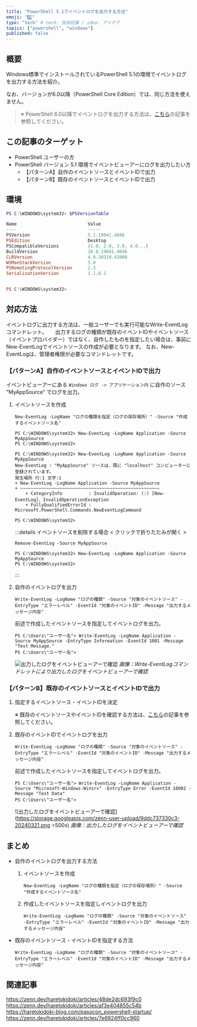 ```yaml
---
title: "PowerShell 5.1でイベントログを出力する方法"
emoji: "5️⃣"
type: "tech" # tech: 技術記事 / idea: アイデア
topics: ["powershell", "windows"]
published: false
---
```

## 概要

Windows標準でインストールされているPowerShell 5.1の環境でイベントログを出力する方法を紹介。

なお、バージョンが6.0以降（PowerShell Core Edition）では、同じ方法を使えません。

> ※ PowerShell 6.0以降でイベントログを出力する方法は、[こちら](https://zenn.dev/haretokidoki/articles/af3e404855c54b)の記事を参照してください。

## この記事のターゲット

- PowerShell ユーザーの方
- PowerShell バージョン 5.1 環境でイベントビューアーにログを出力したい方
    - 【パターンA】自作のイベントソースとイベントIDで出力
    - 【パターンB】既存のイベントソースとイベントIDで出力

## 環境

```powershell
PS C:\WINDOWS\system32> $PSVersionTable

Name                           Value
----                           -----
PSVersion                      5.1.19041.4046
PSEdition                      Desktop
PSCompatibleVersions           {1.0, 2.0, 3.0, 4.0...}
BuildVersion                   10.0.19041.4046
CLRVersion                     4.0.30319.42000
WSManStackVersion              3.0
PSRemotingProtocolVersion      2.3
SerializationVersion           1.1.0.1


PS C:\WINDOWS\system32>
```

## 対応方法

イベントログに出力する方法は、一般ユーザーでも実行可能なWrite-EventLogコマンドレット。
　
出力するログの種類が既存のイベントIDやイベントソース（イベントプロバイダー）ではなく、自作したものを指定したい場合は、事前にNew-EventLogでイベントソースの作成が必要となります。
なお、New-EventLogは、管理者権限が必要なコマンドレットです。

### 【パターンA】自作のイベントソースとイベントIDで出力

イベントビューアーにある `Windows ログ -> アプリケーション内` に自作のソース "MyAppSource" でログを出力。

1. イベントソースを作成

    ```powershell:“管理者として実行”の必要あり
    New-EventLog -LogName "ログの種類を指定（ログの保存場所）" -Source "作成するイベントソース名"
    ```

    ```powershell:実際に実行した結果
    PS C:\WINDOWS\system32> New-EventLog -LogName Application -Source MyAppSource
    PS C:\WINDOWS\system32>
    ```

    ```powershell:すでに指定したイベントソースが存在する場合はエラー
    PS C:\WINDOWS\system32> New-EventLog -LogName Application -Source MyAppSource
    New-EventLog : "MyAppSource" ソースは、既に "localhost" コンピューターに登録されています。
    発生場所 行:1 文字:1
    + New-EventLog -LogName Application -Source MyAppSource
    + ~~~~~~~~~~~~~~~~~~~~~~~~~~~~~~~~~~~~~~~~~~~~~~~~~~~~~
        + CategoryInfo          : InvalidOperation: (:) [New-EventLog]、InvalidOperationException
        + FullyQualifiedErrorId : Microsoft.PowerShell.Commands.NewEventLogCommand

    PS C:\WINDOWS\system32>
    ```

    :::details イベントソースを削除する場合 < クリックで折りたたみが開く >

    ```powershell:“管理者として実行”の必要あり
    Remove-EventLog -Source MyAppSource
    ```

    ```powershell:実際に実行した結果
    PS C:\WINDOWS\system32> New-EventLog -LogName Application -Source MyAppSource
    PS C:\WINDOWS\system32>
    ```

    :::

1. 自作のイベントログを出力

    ```powershell:ここでは管理者権限は不要（前の工程でイベントソース作成済みのため）
    Write-EventLog -LogName "ログの種類" -Source "対象のイベントソース" -EntryType "エラーレベル" -EventId "対象のイベントID" -Message "出力するメッセージ内容"
    ```

    前述で作成したイベントソースを指定してイベントログを出力。

    ```powershell:実際に実行した結果
    PS C:\Users\"ユーザー名"> Write-EventLog -LogName Application -Source MyAppSource -EntryType Information -EventId 1001 -Message "Test Message."
    PS C:\Users\"ユーザー名">
    ```

    ![出力したログをイベントビューアーで確認](https://storage.googleapis.com/zenn-user-upload/56e5159a66d3-20240306.png)
    *画像：Write-EventLogコマンドレットにより出力したログをイベントビューアーで確認*

### 【パターンB】既存のイベントソースとイベントIDで出力

1. 指定するイベントソース・イベントIDを決定

    ※ 既存のイベントソースやイベントIDを確認する方法は、[こちら](https://zenn.dev/haretokidoki/articles/48de2dc693f9c0)の記事を参照してください。

1. 既存のイベントIDでイベントログを出力

    ```powershell:作成済みのイベントソースを指定する為、管理者権限なしで実行可能
    Write-EventLog -LogName "ログの種類" -Source "対象のイベントソース" -EntryType "エラーレベル" -EventId "対象のイベントID" -Message "出力するメッセージ内容"
    ```

    前述で作成したイベントソースを指定してイベントログを出力。

    ```powershell:実際に実行した結果
    PS C:\Users\"ユーザー名"> Write-EventLog -LogName Application -Source "Microsoft-Windows-Winsrv" -EntryType Error -EventId 10002 -Message "Test Data"
    PS C:\Users\"ユーザー名">
    ```

    ![出力したログをイベントビューアーで確認](https://storage.googleapis.com/zenn-user-upload/9ddc737330c3-20240321.png =500x)
    *画像：出力したログをイベントビューアーで確認*

## まとめ

- 自作のイベントログを出力する方法
    1. イベントソースを作成

        ```powershell:“管理者として実行”の必要あり
        New-EventLog -LogName "ログの種類を指定（ログの保存場所）" -Source "作成するイベントソース名"
        ```

    1. 作成したイベントソースを指定しイベントログを出力

        ```powershell:自作のイベントソースとイベントIDを指定（管理者権限は不要）
        Write-EventLog -LogName "ログの種類" -Source "対象のイベントソース" -EntryType "エラーレベル" -EventId "対象のイベントID" -Message "出力するメッセージ内容"
        ```

- 既存のイベントソース・イベントIDを指定する方法

    ```powershell:既存のイベントソースとイベントIDを指定（管理者権限は不要）
    Write-EventLog -LogName "ログの種類" -Source "対象のイベントソース" -EntryType "エラーレベル" -EventId "対象のイベントID" -Message "出力するメッセージ内容"
    ```

## 関連記事

https://zenn.dev/haretokidoki/articles/48de2dc693f9c0
https://zenn.dev/haretokidoki/articles/af3e404855c54b
https://haretokidoki-blog.com/pasocon_powershell-startup/
https://zenn.dev/haretokidoki/articles/7e6924ff0cc960
